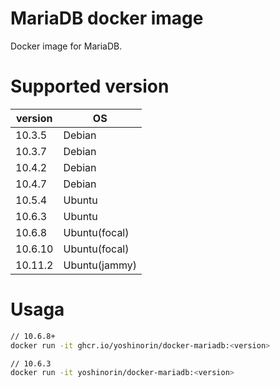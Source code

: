 # MariaDB docker image

Docker image for MariaDB.

# Supported version

|version|OS|
|---|---|
|10.3.5|Debian|
|10.3.7|Debian|
|10.4.2|Debian|
|10.4.7|Debian|
|10.5.4|Ubuntu|
|10.6.3|Ubuntu|
|10.6.8|Ubuntu(focal)|
|10.6.10|Ubuntu(focal)|
|10.11.2|Ubuntu(jammy)|

# Usaga

```sh
// 10.6.8+
docker run -it ghcr.io/yoshinorin/docker-mariadb:<version>

// 10.6.3
docker run -it yoshinorin/docker-mariadb:<version>
```